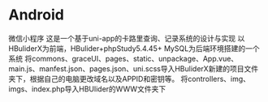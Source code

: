 # Android
微信小程序
这是一个基于uni-app的卡路里查询、记录系统的设计与实现
以HBuliderX为前端，HBulider+phpStudy5.4.45+ MySQL为后端环境搭建的一个系统
将commons、graceUI、pages、static、unpackage、App.vue、main.js、manfest.json、pages.json、uni.scss导入HBuliderX新建的项目文件夹下，根据自己的电脑更改域名以及APPID和密钥等。
将controllers、img、imgs、index.php导入HBUlider的WWW文件夹下
